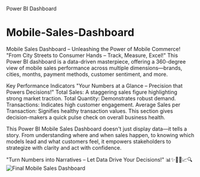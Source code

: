 Power BI Dashboard
# Mobile-Sales-Dashboard
Mobile Sales Dashboard – Unleashing the Power of Mobile Commerce! "From City Streets to Consumer Hands – Track, Measure, Excel!"  This Power BI dashboard is a data-driven masterpiece, offering a 360-degree view of mobile sales performance across multiple dimensions—brands, cities, months, payment methods, customer sentiment, and more.

 Key Performance Indicators
 "Your Numbers at a Glance – Precision that Powers Decisions!"
  Total Sales: A staggering sales figure highlighting strong market traction.
  Total Quantity: Demonstrates robust demand.
  Transactions: Indicates high customer engagement.
  Average Sales per Transaction: Signifies healthy transaction values. 
  This section gives decision-makers a quick pulse check on overall business health.

This Power BI Mobile Sales Dashboard doesn't just display data—it tells a story. From understanding where and when sales happen, to knowing which models lead and what customers feel, it empowers stakeholders to strategize with clarity and act with confidence.

"Turn Numbers into Narratives – Let Data Drive Your Decisions!"
📊✨📱💡📈🔍
![Final Mobile Sales Dashboard ](https://github.com/user-attachments/assets/58e2b016-030c-42bc-be52-9bc0e9f1e0f0)



